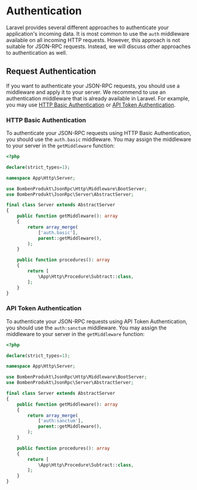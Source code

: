 # Authentication

Laravel provides several different approaches to authenticate your application's incoming data. It is most common to use the `auth` middleware available on all incoming HTTP requests. However, this approach is not suitable for JSON-RPC requests. Instead, we will discuss other approaches to authentication as well.

## Request Authentication

If you want to authenticate your JSON-RPC requests, you should use a middleware and apply it to your server. We recommend to use an authentication middleware that is already available in Laravel. For example, you may use [HTTP Basic Authentication](https://laravel.com/docs/10.x/authentication#http-basic-authentication) or [API Token Authentication](https://laravel.com/docs/10.x/sanctum#api-token-authentication).

### HTTP Basic Authentication

To authenticate your JSON-RPC requests using HTTP Basic Authentication, you should use the `auth.basic` middleware. You may assign the middleware to your server in the `getMiddleware` function:

```php
<?php

declare(strict_types=1);

namespace App\Http\Server;

use BombenProdukt\JsonRpc\Http\Middleware\BootServer;
use BombenProdukt\JsonRpc\Server\AbstractServer;

final class Server extends AbstractServer
{
    public function getMiddleware(): array
    {
        return array_merge(
            ['auth.basic'],
            parent::getMiddleware(),
        );
    }

    public function procedures(): array
    {
        return [
            \App\Http\Procedure\Subtract::class,
        ];
    }
}
```

### API Token Authentication

To authenticate your JSON-RPC requests using API Token Authentication, you should use the `auth:sanctum` middleware. You may assign the middleware to your server in the `getMiddleware` function:

```php
<?php

declare(strict_types=1);

namespace App\Http\Server;

use BombenProdukt\JsonRpc\Http\Middleware\BootServer;
use BombenProdukt\JsonRpc\Server\AbstractServer;

final class Server extends AbstractServer
{
    public function getMiddleware(): array
    {
        return array_merge(
            ['auth:sanctum'],
            parent::getMiddleware(),
        );
    }

    public function procedures(): array
    {
        return [
            \App\Http\Procedure\Subtract::class,
        ];
    }
}
```
